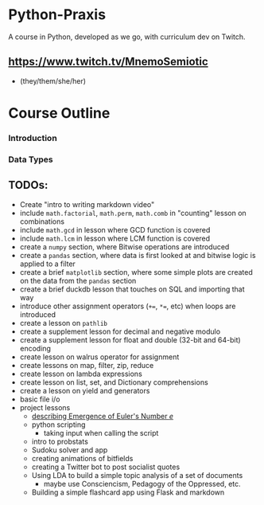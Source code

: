 # Python-Praxis
A course in Python, developed as we go, with curriculum dev on Twitch.



## https://www.twitch.tv/MnemoSemiotic
* (they/them/she/her)

# Course Outline


### Introduction

### Data Types




## TODOs:
* Create "intro to writing markdown video"
* include `math.factorial`, `math.perm`, `math.comb` in "counting" lesson on combinations
* include `math.gcd` in lesson where GCD function is covered
* include `math.lcm` in lesson where LCM function is covered
* create a `numpy` section, where Bitwise operations are introduced
* create a `pandas` section, where data is first looked at and bitwise logic is applied to a filter
* create a brief `matplotlib` section, where some simple plots are created on the data from the `pandas` section
* create a brief duckdb lesson that touches on SQL and importing that way
* introduce other assignment operators (`+=`, `*=`, etc) when loops are introduced
* create a lesson on `pathlib`
* create a supplement lesson for decimal and negative modulo
* create a supplement lesson for float and double (32-bit and 64-bit) encoding
* create lesson on walrus operator for assignment
* create lessons on map, filter, zip, reduce
* create lesson on lambda expressions
* create lesson on list, set, and Dictionary comprehensions
* create a lesson on yield and generators
* basic file i/o
* project lessons
    * [describing Emergence of Euler's Number $e$](https://www.youtube.com/watch?v=Mw52nDwPh8k&list=PL5T50pwCrPUrIxYqP8jC8ctUUItW6csXG)
    * python scripting
        * taking input when calling the script
    * intro to probstats
    * Sudoku solver and app
    * creating animations of bitfields
    * creating a Twitter bot to post socialist quotes
    * Using LDA to build a simple topic analysis of a set of documents
        * maybe use Consciencism, Pedagogy of the Oppressed, etc.
    * Building a simple flashcard app using Flask and markdown
